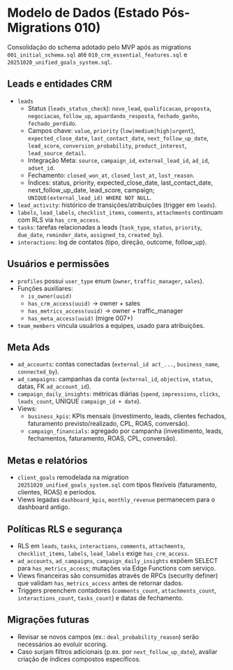 # Modelo de Dados (Estado Pós-Migrations 010)

Consolidação do schema adotado pelo MVP após as migrations `001_initial_schema.sql` até `010_crm_essential_features.sql` e `20251020_unified_goals_system.sql`.

## Leads e entidades CRM
- `leads`
  - Status (`leads_status_check`): `novo_lead`, `qualificacao`, `proposta`, `negociacao`, `follow_up`, `aguardando_resposta`, `fechado_ganho`, `fechado_perdido`.
  - Campos chave: `value`, `priority` (`low|medium|high|urgent`), `expected_close_date`, `last_contact_date`, `next_follow_up_date`, `lead_score`, `conversion_probability`, `product_interest`, `lead_source_detail`.
  - Integração Meta: `source`, `campaign_id`, `external_lead_id`, `ad_id`, `adset_id`.
  - Fechamento: `closed_won_at`, `closed_lost_at`, `lost_reason`.
  - Índices: status, priority, expected_close_date, last_contact_date, next_follow_up_date, lead_score, campaign; `UNIQUE(external_lead_id) WHERE NOT NULL`.
- `lead_activity`: histórico de transições/atribuições (trigger em `leads`).
- `labels`, `lead_labels`, `checklist_items`, `comments`, `attachments` continuam com RLS via `has_crm_access`.
- `tasks`: tarefas relacionadas a leads (`task_type`, `status`, `priority`, `due_date`, `reminder_date`, `assigned_to`, `created_by`).
- `interactions`: log de contatos (tipo, direção, outcome, follow_up).

## Usuários e permissões
- `profiles` possui `user_type` enum (`owner`, `traffic_manager`, `sales`).
- Funções auxiliares:
  - `is_owner(uuid)`
  - `has_crm_access(uuid)` → owner + sales
  - `has_metrics_access(uuid)` → owner + traffic_manager
  - `has_meta_access(uuid)` (migre 007+)
- `team_members` vincula usuários a equipes, usado para atribuições.

## Meta Ads
- `ad_accounts`: contas conectadas (`external_id act_...`, `business_name`, `connected_by`).
- `ad_campaigns`: campanhas da conta (`external_id`, `objective`, `status`, datas, FK `ad_account_id`).
- `campaign_daily_insights`: métricas diárias (`spend`, `impressions`, `clicks`, `leads_count`, UNIQUE `campaign_id + date`).
- Views:
  - `business_kpis`: KPIs mensais (investimento, leads, clientes fechados, faturamento previsto/realizado, CPL, ROAS, conversão).
  - `campaign_financials`: agregado por campanha (investimento, leads, fechamentos, faturamento, ROAS, CPL, conversão).

## Metas e relatórios
- `client_goals` remodelada na migration `20251020_unified_goals_system.sql` com tipos flexíveis (faturamento, clientes, ROAS) e períodos.
- Views legadas `dashboard_kpis`, `monthly_revenue` permanecem para o dashboard antigo.

## Políticas RLS e segurança
- RLS em `leads`, `tasks`, `interactions`, `comments`, `attachments`, `checklist_items`, `labels`, `lead_labels` exige `has_crm_access`.
- `ad_accounts`, `ad_campaigns`, `campaign_daily_insights` expõem SELECT para `has_metrics_access`; mutações via Edge Functions com serviço.
- Views financeiras são consumidas através de RPCs (security definer) que validam `has_metrics_access` antes de retornar dados.
- Triggers preenchem contadores (`comments_count`, `attachments_count`, `interactions_count`, `tasks_count`) e datas de fechamento.

## Migrações futuras
- Revisar se novos campos (ex.: `deal_probability_reason`) serão necessários ao evoluir scoring.
- Caso surjam filtros adicionais (p.ex. por `next_follow_up_date`), avaliar criação de índices compostos específicos.

